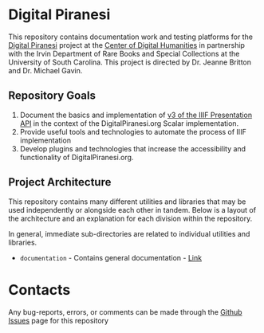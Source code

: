 # Digital Piranesi

This repository contains documentation work and testing platforms for the [Digital Piranesi](http://digitalpiranesi.org/) project at the [Center of Digital Humanities](https://sc.edu/about/centers/digital_humanities/projects/digital_piranesi.php) in partnership with the Irvin Department of Rare Books and Special Collections at the University of South Carolina. This project is directed by Dr. Jeanne Britton and Dr. Michael Gavin.

## Repository Goals
1. Document the basics and implementation of [v3 of the IIIF Presentation API](https://iiif.io/api/presentation/3.0/) in the context of the DigitalPiranesi.org Scalar implementation.
2. Provide useful tools and technologies to automate the process of IIIF implementation
3. Develop plugins and technologies that increase the accessibility and functionality of DigitalPiranesi.org.

## Project Architecture

This repository contains many different utilities and libraries that may be used independently or alongside each other
in tandem. Below is a layout of the architecture and an explanation for each division within the repository.

In general, immediate sub-directories are related to individual utilities and libraries.

* ```documentation``` - Contains general documentation - [Link](./documentation/README.md)

# Contacts

Any bug-reports, errors, or comments can be made through the [Github Issues](https://github.com/waltster/DigitalPiranesi/issues) page for this repository
